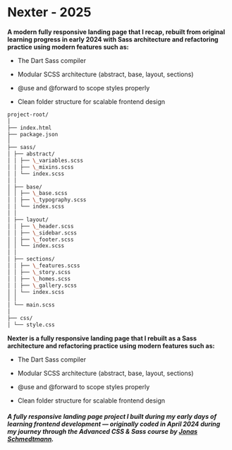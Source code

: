 # Nexter - 2025

**A modern fully responsive landing page that I recap, rebuilt from original learning progress in early 2024 with Sass architecture and refactoring practice using modern features such as:**

- The Dart Sass compiler

- Modular SCSS architecture (abstract, base, layout, sections)

- @use and @forward to scope styles properly

- Clean folder structure for scalable frontend design

```bash
project-root/
│
├── index.html
├── package.json
│
├── sass/
│ ├── abstract/
│ │ ├── \_variables.scss
│ │ ├── \_mixins.scss
│ │ └── index.scss
│ │
│ ├── base/
│ │ ├── \_base.scss
│ │ ├── \_typography.scss
│ │ └── index.scss
│ │
│ ├── layout/
│ │ ├── \_header.scss
│ │ ├── \_sidebar.scss
│ │ ├── \_footer.scss
│ │ └── index.scss
│ │
│ ├── sections/
│ │ ├── \_features.scss
│ │ ├── \_story.scss
│ │ ├── \_homes.scss
│ │ ├── \_gallery.scss
│ │ └── index.scss
│ │
│ └── main.scss
│
├── css/
│ └── style.css
```

**Nexter is a fully responsive landing page that I rebuilt as a Sass architecture and refactoring practice using modern features such as:**

- The Dart Sass compiler

- Modular SCSS architecture (abstract, base, layout, sections)

- @use and @forward to scope styles properly

- Clean folder structure for scalable frontend design

##### A fully responsive landing page project I built during my early days of learning frontend development — originally coded in **April 2024** during my journey through the **Advanced CSS & Sass** course by [Jonas Schmedtmann](https://codingheroes.io/).

